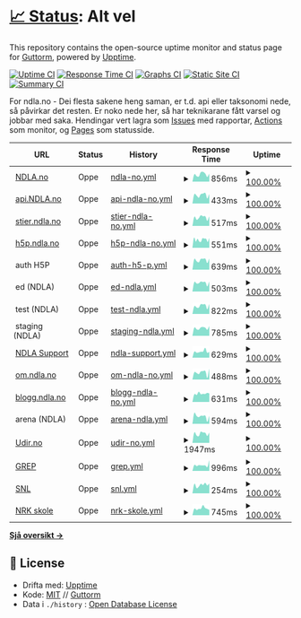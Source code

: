 # [📈 Status](https://ghveem.github.io/oppetid/): <!--live status--> **Alt vel**

This repository contains the open-source uptime monitor and status page for [Guttorm](https://ndla.no), powered by [Upptime](https://github.com/upptime/upptime).

[![Uptime CI](https://github.com/ghveem/oppetid/workflows/Uptime%20CI/badge.svg)](https://github.com/ghveem/oppetid/actions?query=workflow%3A%22Uptime+CI%22)
[![Response Time CI](https://github.com/ghveem/oppetid/workflows/Response%20Time%20CI/badge.svg)](https://github.com/ghveem/oppetid/actions?query=workflow%3A%22Response+Time+CI%22)
[![Graphs CI](https://github.com/ghveem/oppetid/workflows/Graphs%20CI/badge.svg)](https://github.com/ghveem/oppetid/actions?query=workflow%3A%22Graphs+CI%22)
[![Static Site CI](https://github.com/ghveem/oppetid/workflows/Static%20Site%20CI/badge.svg)](https://github.com/ghveem/oppetid/actions?query=workflow%3A%22Static+Site+CI%22)
[![Summary CI](https://github.com/ghveem/oppetid/workflows/Summary%20CI/badge.svg)](https://github.com/ghveem/oppetid/actions?query=workflow%3A%22Summary+CI%22)

For ndla.no - Dei flesta sakene heng saman, er t.d. api eller taksonomi nede, så påvirkar det resten. Er noko nede her, så har teknikarane fått varsel og jobbar med saka.
Hendingar vert lagra som [Issues](https://github.com/ghveem/oppetid/issues) med rapportar, [Actions](https://github.com/ghveem/oppetid/actions) som monitor, og [Pages](https://ghveem.github.io/oppetid/) som statusside.

<!--start: status pages-->
<!-- This summary is generated by Upptime (https://github.com/upptime/upptime) -->
<!-- Do not edit this manually, your changes will be overwritten -->
<!-- prettier-ignore -->
| URL | Status | History | Response Time | Uptime |
| --- | ------ | ------- | ------------- | ------ |
| <img alt="" src="https://ndla.no/static/ndla-favicon.png" height="13"> [NDLA.no](https://ndla.no) | Oppe | [ndla-no.yml](https://github.com/ghveem/oppetid/commits/HEAD/history/ndla-no.yml) | <details><summary><img alt="Response time graph" src="./graphs/ndla-no/response-time-week.png" height="20"> 856ms</summary><br><a href="https://ghveem.github.io/oppetid/history/ndla-no"><img alt="Response time 863" src="https://img.shields.io/endpoint?url=https%3A%2F%2Fraw.githubusercontent.com%2Fghveem%2Foppetid%2FHEAD%2Fapi%2Fndla-no%2Fresponse-time.json"></a><br><a href="https://ghveem.github.io/oppetid/history/ndla-no"><img alt="24-hour response time 485" src="https://img.shields.io/endpoint?url=https%3A%2F%2Fraw.githubusercontent.com%2Fghveem%2Foppetid%2FHEAD%2Fapi%2Fndla-no%2Fresponse-time-day.json"></a><br><a href="https://ghveem.github.io/oppetid/history/ndla-no"><img alt="7-day response time 856" src="https://img.shields.io/endpoint?url=https%3A%2F%2Fraw.githubusercontent.com%2Fghveem%2Foppetid%2FHEAD%2Fapi%2Fndla-no%2Fresponse-time-week.json"></a><br><a href="https://ghveem.github.io/oppetid/history/ndla-no"><img alt="30-day response time 863" src="https://img.shields.io/endpoint?url=https%3A%2F%2Fraw.githubusercontent.com%2Fghveem%2Foppetid%2FHEAD%2Fapi%2Fndla-no%2Fresponse-time-month.json"></a><br><a href="https://ghveem.github.io/oppetid/history/ndla-no"><img alt="1-year response time 863" src="https://img.shields.io/endpoint?url=https%3A%2F%2Fraw.githubusercontent.com%2Fghveem%2Foppetid%2FHEAD%2Fapi%2Fndla-no%2Fresponse-time-year.json"></a></details> | <details><summary><a href="https://ghveem.github.io/oppetid/history/ndla-no">100.00%</a></summary><a href="https://ghveem.github.io/oppetid/history/ndla-no"><img alt="All-time uptime 100.00%" src="https://img.shields.io/endpoint?url=https%3A%2F%2Fraw.githubusercontent.com%2Fghveem%2Foppetid%2FHEAD%2Fapi%2Fndla-no%2Fuptime.json"></a><br><a href="https://ghveem.github.io/oppetid/history/ndla-no"><img alt="24-hour uptime 100.00%" src="https://img.shields.io/endpoint?url=https%3A%2F%2Fraw.githubusercontent.com%2Fghveem%2Foppetid%2FHEAD%2Fapi%2Fndla-no%2Fuptime-day.json"></a><br><a href="https://ghveem.github.io/oppetid/history/ndla-no"><img alt="7-day uptime 100.00%" src="https://img.shields.io/endpoint?url=https%3A%2F%2Fraw.githubusercontent.com%2Fghveem%2Foppetid%2FHEAD%2Fapi%2Fndla-no%2Fuptime-week.json"></a><br><a href="https://ghveem.github.io/oppetid/history/ndla-no"><img alt="30-day uptime 100.00%" src="https://img.shields.io/endpoint?url=https%3A%2F%2Fraw.githubusercontent.com%2Fghveem%2Foppetid%2FHEAD%2Fapi%2Fndla-no%2Fuptime-month.json"></a><br><a href="https://ghveem.github.io/oppetid/history/ndla-no"><img alt="1-year uptime 100.00%" src="https://img.shields.io/endpoint?url=https%3A%2F%2Fraw.githubusercontent.com%2Fghveem%2Foppetid%2FHEAD%2Fapi%2Fndla-no%2Fuptime-year.json"></a></details>
| <img alt="" src="https://ndla.no/static/ndla-favicon.png" height="13"> [api.NDLA.no](https://api.ndla.no) | Oppe | [api-ndla-no.yml](https://github.com/ghveem/oppetid/commits/HEAD/history/api-ndla-no.yml) | <details><summary><img alt="Response time graph" src="./graphs/api-ndla-no/response-time-week.png" height="20"> 433ms</summary><br><a href="https://ghveem.github.io/oppetid/history/api-ndla-no"><img alt="Response time 497" src="https://img.shields.io/endpoint?url=https%3A%2F%2Fraw.githubusercontent.com%2Fghveem%2Foppetid%2FHEAD%2Fapi%2Fapi-ndla-no%2Fresponse-time.json"></a><br><a href="https://ghveem.github.io/oppetid/history/api-ndla-no"><img alt="24-hour response time 385" src="https://img.shields.io/endpoint?url=https%3A%2F%2Fraw.githubusercontent.com%2Fghveem%2Foppetid%2FHEAD%2Fapi%2Fapi-ndla-no%2Fresponse-time-day.json"></a><br><a href="https://ghveem.github.io/oppetid/history/api-ndla-no"><img alt="7-day response time 433" src="https://img.shields.io/endpoint?url=https%3A%2F%2Fraw.githubusercontent.com%2Fghveem%2Foppetid%2FHEAD%2Fapi%2Fapi-ndla-no%2Fresponse-time-week.json"></a><br><a href="https://ghveem.github.io/oppetid/history/api-ndla-no"><img alt="30-day response time 497" src="https://img.shields.io/endpoint?url=https%3A%2F%2Fraw.githubusercontent.com%2Fghveem%2Foppetid%2FHEAD%2Fapi%2Fapi-ndla-no%2Fresponse-time-month.json"></a><br><a href="https://ghveem.github.io/oppetid/history/api-ndla-no"><img alt="1-year response time 497" src="https://img.shields.io/endpoint?url=https%3A%2F%2Fraw.githubusercontent.com%2Fghveem%2Foppetid%2FHEAD%2Fapi%2Fapi-ndla-no%2Fresponse-time-year.json"></a></details> | <details><summary><a href="https://ghveem.github.io/oppetid/history/api-ndla-no">100.00%</a></summary><a href="https://ghveem.github.io/oppetid/history/api-ndla-no"><img alt="All-time uptime 100.00%" src="https://img.shields.io/endpoint?url=https%3A%2F%2Fraw.githubusercontent.com%2Fghveem%2Foppetid%2FHEAD%2Fapi%2Fapi-ndla-no%2Fuptime.json"></a><br><a href="https://ghveem.github.io/oppetid/history/api-ndla-no"><img alt="24-hour uptime 100.00%" src="https://img.shields.io/endpoint?url=https%3A%2F%2Fraw.githubusercontent.com%2Fghveem%2Foppetid%2FHEAD%2Fapi%2Fapi-ndla-no%2Fuptime-day.json"></a><br><a href="https://ghveem.github.io/oppetid/history/api-ndla-no"><img alt="7-day uptime 100.00%" src="https://img.shields.io/endpoint?url=https%3A%2F%2Fraw.githubusercontent.com%2Fghveem%2Foppetid%2FHEAD%2Fapi%2Fapi-ndla-no%2Fuptime-week.json"></a><br><a href="https://ghveem.github.io/oppetid/history/api-ndla-no"><img alt="30-day uptime 100.00%" src="https://img.shields.io/endpoint?url=https%3A%2F%2Fraw.githubusercontent.com%2Fghveem%2Foppetid%2FHEAD%2Fapi%2Fapi-ndla-no%2Fuptime-month.json"></a><br><a href="https://ghveem.github.io/oppetid/history/api-ndla-no"><img alt="1-year uptime 100.00%" src="https://img.shields.io/endpoint?url=https%3A%2F%2Fraw.githubusercontent.com%2Fghveem%2Foppetid%2FHEAD%2Fapi%2Fapi-ndla-no%2Fuptime-year.json"></a></details>
| <img alt="" src="https://ndla.no/static/ndla-favicon.png" height="13"> [stier.ndla.no](https://stier.ndla.no) | Oppe | [stier-ndla-no.yml](https://github.com/ghveem/oppetid/commits/HEAD/history/stier-ndla-no.yml) | <details><summary><img alt="Response time graph" src="./graphs/stier-ndla-no/response-time-week.png" height="20"> 517ms</summary><br><a href="https://ghveem.github.io/oppetid/history/stier-ndla-no"><img alt="Response time 545" src="https://img.shields.io/endpoint?url=https%3A%2F%2Fraw.githubusercontent.com%2Fghveem%2Foppetid%2FHEAD%2Fapi%2Fstier-ndla-no%2Fresponse-time.json"></a><br><a href="https://ghveem.github.io/oppetid/history/stier-ndla-no"><img alt="24-hour response time 411" src="https://img.shields.io/endpoint?url=https%3A%2F%2Fraw.githubusercontent.com%2Fghveem%2Foppetid%2FHEAD%2Fapi%2Fstier-ndla-no%2Fresponse-time-day.json"></a><br><a href="https://ghveem.github.io/oppetid/history/stier-ndla-no"><img alt="7-day response time 517" src="https://img.shields.io/endpoint?url=https%3A%2F%2Fraw.githubusercontent.com%2Fghveem%2Foppetid%2FHEAD%2Fapi%2Fstier-ndla-no%2Fresponse-time-week.json"></a><br><a href="https://ghveem.github.io/oppetid/history/stier-ndla-no"><img alt="30-day response time 545" src="https://img.shields.io/endpoint?url=https%3A%2F%2Fraw.githubusercontent.com%2Fghveem%2Foppetid%2FHEAD%2Fapi%2Fstier-ndla-no%2Fresponse-time-month.json"></a><br><a href="https://ghveem.github.io/oppetid/history/stier-ndla-no"><img alt="1-year response time 545" src="https://img.shields.io/endpoint?url=https%3A%2F%2Fraw.githubusercontent.com%2Fghveem%2Foppetid%2FHEAD%2Fapi%2Fstier-ndla-no%2Fresponse-time-year.json"></a></details> | <details><summary><a href="https://ghveem.github.io/oppetid/history/stier-ndla-no">100.00%</a></summary><a href="https://ghveem.github.io/oppetid/history/stier-ndla-no"><img alt="All-time uptime 100.00%" src="https://img.shields.io/endpoint?url=https%3A%2F%2Fraw.githubusercontent.com%2Fghveem%2Foppetid%2FHEAD%2Fapi%2Fstier-ndla-no%2Fuptime.json"></a><br><a href="https://ghveem.github.io/oppetid/history/stier-ndla-no"><img alt="24-hour uptime 100.00%" src="https://img.shields.io/endpoint?url=https%3A%2F%2Fraw.githubusercontent.com%2Fghveem%2Foppetid%2FHEAD%2Fapi%2Fstier-ndla-no%2Fuptime-day.json"></a><br><a href="https://ghveem.github.io/oppetid/history/stier-ndla-no"><img alt="7-day uptime 100.00%" src="https://img.shields.io/endpoint?url=https%3A%2F%2Fraw.githubusercontent.com%2Fghveem%2Foppetid%2FHEAD%2Fapi%2Fstier-ndla-no%2Fuptime-week.json"></a><br><a href="https://ghveem.github.io/oppetid/history/stier-ndla-no"><img alt="30-day uptime 100.00%" src="https://img.shields.io/endpoint?url=https%3A%2F%2Fraw.githubusercontent.com%2Fghveem%2Foppetid%2FHEAD%2Fapi%2Fstier-ndla-no%2Fuptime-month.json"></a><br><a href="https://ghveem.github.io/oppetid/history/stier-ndla-no"><img alt="1-year uptime 100.00%" src="https://img.shields.io/endpoint?url=https%3A%2F%2Fraw.githubusercontent.com%2Fghveem%2Foppetid%2FHEAD%2Fapi%2Fstier-ndla-no%2Fuptime-year.json"></a></details>
| <img alt="" src="https://h5p.org/sites/all/themes/professional_themec/favicon.ico" height="13"> [h5p.ndla.no](https://ca.h5p.ndla.no/h5p) | Oppe | [h5p-ndla-no.yml](https://github.com/ghveem/oppetid/commits/HEAD/history/h5p-ndla-no.yml) | <details><summary><img alt="Response time graph" src="./graphs/h5p-ndla-no/response-time-week.png" height="20"> 551ms</summary><br><a href="https://ghveem.github.io/oppetid/history/h5p-ndla-no"><img alt="Response time 600" src="https://img.shields.io/endpoint?url=https%3A%2F%2Fraw.githubusercontent.com%2Fghveem%2Foppetid%2FHEAD%2Fapi%2Fh5p-ndla-no%2Fresponse-time.json"></a><br><a href="https://ghveem.github.io/oppetid/history/h5p-ndla-no"><img alt="24-hour response time 399" src="https://img.shields.io/endpoint?url=https%3A%2F%2Fraw.githubusercontent.com%2Fghveem%2Foppetid%2FHEAD%2Fapi%2Fh5p-ndla-no%2Fresponse-time-day.json"></a><br><a href="https://ghveem.github.io/oppetid/history/h5p-ndla-no"><img alt="7-day response time 551" src="https://img.shields.io/endpoint?url=https%3A%2F%2Fraw.githubusercontent.com%2Fghveem%2Foppetid%2FHEAD%2Fapi%2Fh5p-ndla-no%2Fresponse-time-week.json"></a><br><a href="https://ghveem.github.io/oppetid/history/h5p-ndla-no"><img alt="30-day response time 600" src="https://img.shields.io/endpoint?url=https%3A%2F%2Fraw.githubusercontent.com%2Fghveem%2Foppetid%2FHEAD%2Fapi%2Fh5p-ndla-no%2Fresponse-time-month.json"></a><br><a href="https://ghveem.github.io/oppetid/history/h5p-ndla-no"><img alt="1-year response time 600" src="https://img.shields.io/endpoint?url=https%3A%2F%2Fraw.githubusercontent.com%2Fghveem%2Foppetid%2FHEAD%2Fapi%2Fh5p-ndla-no%2Fresponse-time-year.json"></a></details> | <details><summary><a href="https://ghveem.github.io/oppetid/history/h5p-ndla-no">100.00%</a></summary><a href="https://ghveem.github.io/oppetid/history/h5p-ndla-no"><img alt="All-time uptime 99.93%" src="https://img.shields.io/endpoint?url=https%3A%2F%2Fraw.githubusercontent.com%2Fghveem%2Foppetid%2FHEAD%2Fapi%2Fh5p-ndla-no%2Fuptime.json"></a><br><a href="https://ghveem.github.io/oppetid/history/h5p-ndla-no"><img alt="24-hour uptime 100.00%" src="https://img.shields.io/endpoint?url=https%3A%2F%2Fraw.githubusercontent.com%2Fghveem%2Foppetid%2FHEAD%2Fapi%2Fh5p-ndla-no%2Fuptime-day.json"></a><br><a href="https://ghveem.github.io/oppetid/history/h5p-ndla-no"><img alt="7-day uptime 100.00%" src="https://img.shields.io/endpoint?url=https%3A%2F%2Fraw.githubusercontent.com%2Fghveem%2Foppetid%2FHEAD%2Fapi%2Fh5p-ndla-no%2Fuptime-week.json"></a><br><a href="https://ghveem.github.io/oppetid/history/h5p-ndla-no"><img alt="30-day uptime 99.93%" src="https://img.shields.io/endpoint?url=https%3A%2F%2Fraw.githubusercontent.com%2Fghveem%2Foppetid%2FHEAD%2Fapi%2Fh5p-ndla-no%2Fuptime-month.json"></a><br><a href="https://ghveem.github.io/oppetid/history/h5p-ndla-no"><img alt="1-year uptime 99.93%" src="https://img.shields.io/endpoint?url=https%3A%2F%2Fraw.githubusercontent.com%2Fghveem%2Foppetid%2FHEAD%2Fapi%2Fh5p-ndla-no%2Fuptime-year.json"></a></details>
| <img alt="" src="https://h5p.org/sites/all/themes/professional_themec/favicon.ico" height="13"> auth H5P | Oppe | [auth-h5-p.yml](https://github.com/ghveem/oppetid/commits/HEAD/history/auth-h5-p.yml) | <details><summary><img alt="Response time graph" src="./graphs/auth-h5-p/response-time-week.png" height="20"> 639ms</summary><br><a href="https://ghveem.github.io/oppetid/history/auth-h5-p"><img alt="Response time 648" src="https://img.shields.io/endpoint?url=https%3A%2F%2Fraw.githubusercontent.com%2Fghveem%2Foppetid%2FHEAD%2Fapi%2Fauth-h5-p%2Fresponse-time.json"></a><br><a href="https://ghveem.github.io/oppetid/history/auth-h5-p"><img alt="24-hour response time 409" src="https://img.shields.io/endpoint?url=https%3A%2F%2Fraw.githubusercontent.com%2Fghveem%2Foppetid%2FHEAD%2Fapi%2Fauth-h5-p%2Fresponse-time-day.json"></a><br><a href="https://ghveem.github.io/oppetid/history/auth-h5-p"><img alt="7-day response time 639" src="https://img.shields.io/endpoint?url=https%3A%2F%2Fraw.githubusercontent.com%2Fghveem%2Foppetid%2FHEAD%2Fapi%2Fauth-h5-p%2Fresponse-time-week.json"></a><br><a href="https://ghveem.github.io/oppetid/history/auth-h5-p"><img alt="30-day response time 648" src="https://img.shields.io/endpoint?url=https%3A%2F%2Fraw.githubusercontent.com%2Fghveem%2Foppetid%2FHEAD%2Fapi%2Fauth-h5-p%2Fresponse-time-month.json"></a><br><a href="https://ghveem.github.io/oppetid/history/auth-h5-p"><img alt="1-year response time 648" src="https://img.shields.io/endpoint?url=https%3A%2F%2Fraw.githubusercontent.com%2Fghveem%2Foppetid%2FHEAD%2Fapi%2Fauth-h5-p%2Fresponse-time-year.json"></a></details> | <details><summary><a href="https://ghveem.github.io/oppetid/history/auth-h5-p">100.00%</a></summary><a href="https://ghveem.github.io/oppetid/history/auth-h5-p"><img alt="All-time uptime 100.00%" src="https://img.shields.io/endpoint?url=https%3A%2F%2Fraw.githubusercontent.com%2Fghveem%2Foppetid%2FHEAD%2Fapi%2Fauth-h5-p%2Fuptime.json"></a><br><a href="https://ghveem.github.io/oppetid/history/auth-h5-p"><img alt="24-hour uptime 100.00%" src="https://img.shields.io/endpoint?url=https%3A%2F%2Fraw.githubusercontent.com%2Fghveem%2Foppetid%2FHEAD%2Fapi%2Fauth-h5-p%2Fuptime-day.json"></a><br><a href="https://ghveem.github.io/oppetid/history/auth-h5-p"><img alt="7-day uptime 100.00%" src="https://img.shields.io/endpoint?url=https%3A%2F%2Fraw.githubusercontent.com%2Fghveem%2Foppetid%2FHEAD%2Fapi%2Fauth-h5-p%2Fuptime-week.json"></a><br><a href="https://ghveem.github.io/oppetid/history/auth-h5-p"><img alt="30-day uptime 100.00%" src="https://img.shields.io/endpoint?url=https%3A%2F%2Fraw.githubusercontent.com%2Fghveem%2Foppetid%2FHEAD%2Fapi%2Fauth-h5-p%2Fuptime-month.json"></a><br><a href="https://ghveem.github.io/oppetid/history/auth-h5-p"><img alt="1-year uptime 100.00%" src="https://img.shields.io/endpoint?url=https%3A%2F%2Fraw.githubusercontent.com%2Fghveem%2Foppetid%2FHEAD%2Fapi%2Fauth-h5-p%2Fuptime-year.json"></a></details>
| <img alt="" src="https://ndla.no/static/ndla-favicon.png" height="13"> ed (NDLA) | Oppe | [ed-ndla.yml](https://github.com/ghveem/oppetid/commits/HEAD/history/ed-ndla.yml) | <details><summary><img alt="Response time graph" src="./graphs/ed-ndla/response-time-week.png" height="20"> 503ms</summary><br><a href="https://ghveem.github.io/oppetid/history/ed-ndla"><img alt="Response time 528" src="https://img.shields.io/endpoint?url=https%3A%2F%2Fraw.githubusercontent.com%2Fghveem%2Foppetid%2FHEAD%2Fapi%2Fed-ndla%2Fresponse-time.json"></a><br><a href="https://ghveem.github.io/oppetid/history/ed-ndla"><img alt="24-hour response time 310" src="https://img.shields.io/endpoint?url=https%3A%2F%2Fraw.githubusercontent.com%2Fghveem%2Foppetid%2FHEAD%2Fapi%2Fed-ndla%2Fresponse-time-day.json"></a><br><a href="https://ghveem.github.io/oppetid/history/ed-ndla"><img alt="7-day response time 503" src="https://img.shields.io/endpoint?url=https%3A%2F%2Fraw.githubusercontent.com%2Fghveem%2Foppetid%2FHEAD%2Fapi%2Fed-ndla%2Fresponse-time-week.json"></a><br><a href="https://ghveem.github.io/oppetid/history/ed-ndla"><img alt="30-day response time 528" src="https://img.shields.io/endpoint?url=https%3A%2F%2Fraw.githubusercontent.com%2Fghveem%2Foppetid%2FHEAD%2Fapi%2Fed-ndla%2Fresponse-time-month.json"></a><br><a href="https://ghveem.github.io/oppetid/history/ed-ndla"><img alt="1-year response time 528" src="https://img.shields.io/endpoint?url=https%3A%2F%2Fraw.githubusercontent.com%2Fghveem%2Foppetid%2FHEAD%2Fapi%2Fed-ndla%2Fresponse-time-year.json"></a></details> | <details><summary><a href="https://ghveem.github.io/oppetid/history/ed-ndla">100.00%</a></summary><a href="https://ghveem.github.io/oppetid/history/ed-ndla"><img alt="All-time uptime 100.00%" src="https://img.shields.io/endpoint?url=https%3A%2F%2Fraw.githubusercontent.com%2Fghveem%2Foppetid%2FHEAD%2Fapi%2Fed-ndla%2Fuptime.json"></a><br><a href="https://ghveem.github.io/oppetid/history/ed-ndla"><img alt="24-hour uptime 100.00%" src="https://img.shields.io/endpoint?url=https%3A%2F%2Fraw.githubusercontent.com%2Fghveem%2Foppetid%2FHEAD%2Fapi%2Fed-ndla%2Fuptime-day.json"></a><br><a href="https://ghveem.github.io/oppetid/history/ed-ndla"><img alt="7-day uptime 100.00%" src="https://img.shields.io/endpoint?url=https%3A%2F%2Fraw.githubusercontent.com%2Fghveem%2Foppetid%2FHEAD%2Fapi%2Fed-ndla%2Fuptime-week.json"></a><br><a href="https://ghveem.github.io/oppetid/history/ed-ndla"><img alt="30-day uptime 100.00%" src="https://img.shields.io/endpoint?url=https%3A%2F%2Fraw.githubusercontent.com%2Fghveem%2Foppetid%2FHEAD%2Fapi%2Fed-ndla%2Fuptime-month.json"></a><br><a href="https://ghveem.github.io/oppetid/history/ed-ndla"><img alt="1-year uptime 100.00%" src="https://img.shields.io/endpoint?url=https%3A%2F%2Fraw.githubusercontent.com%2Fghveem%2Foppetid%2FHEAD%2Fapi%2Fed-ndla%2Fuptime-year.json"></a></details>
| <img alt="" src="https://ndla.no/static/ndla-favicon.png" height="13"> test (NDLA) | Oppe | [test-ndla.yml](https://github.com/ghveem/oppetid/commits/HEAD/history/test-ndla.yml) | <details><summary><img alt="Response time graph" src="./graphs/test-ndla/response-time-week.png" height="20"> 822ms</summary><br><a href="https://ghveem.github.io/oppetid/history/test-ndla"><img alt="Response time 827" src="https://img.shields.io/endpoint?url=https%3A%2F%2Fraw.githubusercontent.com%2Fghveem%2Foppetid%2FHEAD%2Fapi%2Ftest-ndla%2Fresponse-time.json"></a><br><a href="https://ghveem.github.io/oppetid/history/test-ndla"><img alt="24-hour response time 524" src="https://img.shields.io/endpoint?url=https%3A%2F%2Fraw.githubusercontent.com%2Fghveem%2Foppetid%2FHEAD%2Fapi%2Ftest-ndla%2Fresponse-time-day.json"></a><br><a href="https://ghveem.github.io/oppetid/history/test-ndla"><img alt="7-day response time 822" src="https://img.shields.io/endpoint?url=https%3A%2F%2Fraw.githubusercontent.com%2Fghveem%2Foppetid%2FHEAD%2Fapi%2Ftest-ndla%2Fresponse-time-week.json"></a><br><a href="https://ghveem.github.io/oppetid/history/test-ndla"><img alt="30-day response time 827" src="https://img.shields.io/endpoint?url=https%3A%2F%2Fraw.githubusercontent.com%2Fghveem%2Foppetid%2FHEAD%2Fapi%2Ftest-ndla%2Fresponse-time-month.json"></a><br><a href="https://ghveem.github.io/oppetid/history/test-ndla"><img alt="1-year response time 827" src="https://img.shields.io/endpoint?url=https%3A%2F%2Fraw.githubusercontent.com%2Fghveem%2Foppetid%2FHEAD%2Fapi%2Ftest-ndla%2Fresponse-time-year.json"></a></details> | <details><summary><a href="https://ghveem.github.io/oppetid/history/test-ndla">100.00%</a></summary><a href="https://ghveem.github.io/oppetid/history/test-ndla"><img alt="All-time uptime 100.00%" src="https://img.shields.io/endpoint?url=https%3A%2F%2Fraw.githubusercontent.com%2Fghveem%2Foppetid%2FHEAD%2Fapi%2Ftest-ndla%2Fuptime.json"></a><br><a href="https://ghveem.github.io/oppetid/history/test-ndla"><img alt="24-hour uptime 100.00%" src="https://img.shields.io/endpoint?url=https%3A%2F%2Fraw.githubusercontent.com%2Fghveem%2Foppetid%2FHEAD%2Fapi%2Ftest-ndla%2Fuptime-day.json"></a><br><a href="https://ghveem.github.io/oppetid/history/test-ndla"><img alt="7-day uptime 100.00%" src="https://img.shields.io/endpoint?url=https%3A%2F%2Fraw.githubusercontent.com%2Fghveem%2Foppetid%2FHEAD%2Fapi%2Ftest-ndla%2Fuptime-week.json"></a><br><a href="https://ghveem.github.io/oppetid/history/test-ndla"><img alt="30-day uptime 100.00%" src="https://img.shields.io/endpoint?url=https%3A%2F%2Fraw.githubusercontent.com%2Fghveem%2Foppetid%2FHEAD%2Fapi%2Ftest-ndla%2Fuptime-month.json"></a><br><a href="https://ghveem.github.io/oppetid/history/test-ndla"><img alt="1-year uptime 100.00%" src="https://img.shields.io/endpoint?url=https%3A%2F%2Fraw.githubusercontent.com%2Fghveem%2Foppetid%2FHEAD%2Fapi%2Ftest-ndla%2Fuptime-year.json"></a></details>
| <img alt="" src="https://ndla.no/static/ndla-favicon.png" height="13"> staging (NDLA) | Oppe | [staging-ndla.yml](https://github.com/ghveem/oppetid/commits/HEAD/history/staging-ndla.yml) | <details><summary><img alt="Response time graph" src="./graphs/staging-ndla/response-time-week.png" height="20"> 785ms</summary><br><a href="https://ghveem.github.io/oppetid/history/staging-ndla"><img alt="Response time 802" src="https://img.shields.io/endpoint?url=https%3A%2F%2Fraw.githubusercontent.com%2Fghveem%2Foppetid%2FHEAD%2Fapi%2Fstaging-ndla%2Fresponse-time.json"></a><br><a href="https://ghveem.github.io/oppetid/history/staging-ndla"><img alt="24-hour response time 516" src="https://img.shields.io/endpoint?url=https%3A%2F%2Fraw.githubusercontent.com%2Fghveem%2Foppetid%2FHEAD%2Fapi%2Fstaging-ndla%2Fresponse-time-day.json"></a><br><a href="https://ghveem.github.io/oppetid/history/staging-ndla"><img alt="7-day response time 785" src="https://img.shields.io/endpoint?url=https%3A%2F%2Fraw.githubusercontent.com%2Fghveem%2Foppetid%2FHEAD%2Fapi%2Fstaging-ndla%2Fresponse-time-week.json"></a><br><a href="https://ghveem.github.io/oppetid/history/staging-ndla"><img alt="30-day response time 802" src="https://img.shields.io/endpoint?url=https%3A%2F%2Fraw.githubusercontent.com%2Fghveem%2Foppetid%2FHEAD%2Fapi%2Fstaging-ndla%2Fresponse-time-month.json"></a><br><a href="https://ghveem.github.io/oppetid/history/staging-ndla"><img alt="1-year response time 802" src="https://img.shields.io/endpoint?url=https%3A%2F%2Fraw.githubusercontent.com%2Fghveem%2Foppetid%2FHEAD%2Fapi%2Fstaging-ndla%2Fresponse-time-year.json"></a></details> | <details><summary><a href="https://ghveem.github.io/oppetid/history/staging-ndla">100.00%</a></summary><a href="https://ghveem.github.io/oppetid/history/staging-ndla"><img alt="All-time uptime 100.00%" src="https://img.shields.io/endpoint?url=https%3A%2F%2Fraw.githubusercontent.com%2Fghveem%2Foppetid%2FHEAD%2Fapi%2Fstaging-ndla%2Fuptime.json"></a><br><a href="https://ghveem.github.io/oppetid/history/staging-ndla"><img alt="24-hour uptime 100.00%" src="https://img.shields.io/endpoint?url=https%3A%2F%2Fraw.githubusercontent.com%2Fghveem%2Foppetid%2FHEAD%2Fapi%2Fstaging-ndla%2Fuptime-day.json"></a><br><a href="https://ghveem.github.io/oppetid/history/staging-ndla"><img alt="7-day uptime 100.00%" src="https://img.shields.io/endpoint?url=https%3A%2F%2Fraw.githubusercontent.com%2Fghveem%2Foppetid%2FHEAD%2Fapi%2Fstaging-ndla%2Fuptime-week.json"></a><br><a href="https://ghveem.github.io/oppetid/history/staging-ndla"><img alt="30-day uptime 100.00%" src="https://img.shields.io/endpoint?url=https%3A%2F%2Fraw.githubusercontent.com%2Fghveem%2Foppetid%2FHEAD%2Fapi%2Fstaging-ndla%2Fuptime-month.json"></a><br><a href="https://ghveem.github.io/oppetid/history/staging-ndla"><img alt="1-year uptime 100.00%" src="https://img.shields.io/endpoint?url=https%3A%2F%2Fraw.githubusercontent.com%2Fghveem%2Foppetid%2FHEAD%2Fapi%2Fstaging-ndla%2Fuptime-year.json"></a></details>
| <img alt="" src="https://ndla.no/static/ndla-favicon.png" height="13"> [NDLA Support](https://ndla.zendesk.com/) | Oppe | [ndla-support.yml](https://github.com/ghveem/oppetid/commits/HEAD/history/ndla-support.yml) | <details><summary><img alt="Response time graph" src="./graphs/ndla-support/response-time-week.png" height="20"> 629ms</summary><br><a href="https://ghveem.github.io/oppetid/history/ndla-support"><img alt="Response time 744" src="https://img.shields.io/endpoint?url=https%3A%2F%2Fraw.githubusercontent.com%2Fghveem%2Foppetid%2FHEAD%2Fapi%2Fndla-support%2Fresponse-time.json"></a><br><a href="https://ghveem.github.io/oppetid/history/ndla-support"><img alt="24-hour response time 466" src="https://img.shields.io/endpoint?url=https%3A%2F%2Fraw.githubusercontent.com%2Fghveem%2Foppetid%2FHEAD%2Fapi%2Fndla-support%2Fresponse-time-day.json"></a><br><a href="https://ghveem.github.io/oppetid/history/ndla-support"><img alt="7-day response time 629" src="https://img.shields.io/endpoint?url=https%3A%2F%2Fraw.githubusercontent.com%2Fghveem%2Foppetid%2FHEAD%2Fapi%2Fndla-support%2Fresponse-time-week.json"></a><br><a href="https://ghveem.github.io/oppetid/history/ndla-support"><img alt="30-day response time 744" src="https://img.shields.io/endpoint?url=https%3A%2F%2Fraw.githubusercontent.com%2Fghveem%2Foppetid%2FHEAD%2Fapi%2Fndla-support%2Fresponse-time-month.json"></a><br><a href="https://ghveem.github.io/oppetid/history/ndla-support"><img alt="1-year response time 744" src="https://img.shields.io/endpoint?url=https%3A%2F%2Fraw.githubusercontent.com%2Fghveem%2Foppetid%2FHEAD%2Fapi%2Fndla-support%2Fresponse-time-year.json"></a></details> | <details><summary><a href="https://ghveem.github.io/oppetid/history/ndla-support">100.00%</a></summary><a href="https://ghveem.github.io/oppetid/history/ndla-support"><img alt="All-time uptime 99.25%" src="https://img.shields.io/endpoint?url=https%3A%2F%2Fraw.githubusercontent.com%2Fghveem%2Foppetid%2FHEAD%2Fapi%2Fndla-support%2Fuptime.json"></a><br><a href="https://ghveem.github.io/oppetid/history/ndla-support"><img alt="24-hour uptime 100.00%" src="https://img.shields.io/endpoint?url=https%3A%2F%2Fraw.githubusercontent.com%2Fghveem%2Foppetid%2FHEAD%2Fapi%2Fndla-support%2Fuptime-day.json"></a><br><a href="https://ghveem.github.io/oppetid/history/ndla-support"><img alt="7-day uptime 100.00%" src="https://img.shields.io/endpoint?url=https%3A%2F%2Fraw.githubusercontent.com%2Fghveem%2Foppetid%2FHEAD%2Fapi%2Fndla-support%2Fuptime-week.json"></a><br><a href="https://ghveem.github.io/oppetid/history/ndla-support"><img alt="30-day uptime 99.25%" src="https://img.shields.io/endpoint?url=https%3A%2F%2Fraw.githubusercontent.com%2Fghveem%2Foppetid%2FHEAD%2Fapi%2Fndla-support%2Fuptime-month.json"></a><br><a href="https://ghveem.github.io/oppetid/history/ndla-support"><img alt="1-year uptime 99.25%" src="https://img.shields.io/endpoint?url=https%3A%2F%2Fraw.githubusercontent.com%2Fghveem%2Foppetid%2FHEAD%2Fapi%2Fndla-support%2Fuptime-year.json"></a></details>
| <img alt="" src="https://ndla.no/static/ndla-favicon.png" height="13"> [om.ndla.no](https://om.ndla.no) | Oppe | [om-ndla-no.yml](https://github.com/ghveem/oppetid/commits/HEAD/history/om-ndla-no.yml) | <details><summary><img alt="Response time graph" src="./graphs/om-ndla-no/response-time-week.png" height="20"> 488ms</summary><br><a href="https://ghveem.github.io/oppetid/history/om-ndla-no"><img alt="Response time 488" src="https://img.shields.io/endpoint?url=https%3A%2F%2Fraw.githubusercontent.com%2Fghveem%2Foppetid%2FHEAD%2Fapi%2Fom-ndla-no%2Fresponse-time.json"></a><br><a href="https://ghveem.github.io/oppetid/history/om-ndla-no"><img alt="24-hour response time 407" src="https://img.shields.io/endpoint?url=https%3A%2F%2Fraw.githubusercontent.com%2Fghveem%2Foppetid%2FHEAD%2Fapi%2Fom-ndla-no%2Fresponse-time-day.json"></a><br><a href="https://ghveem.github.io/oppetid/history/om-ndla-no"><img alt="7-day response time 488" src="https://img.shields.io/endpoint?url=https%3A%2F%2Fraw.githubusercontent.com%2Fghveem%2Foppetid%2FHEAD%2Fapi%2Fom-ndla-no%2Fresponse-time-week.json"></a><br><a href="https://ghveem.github.io/oppetid/history/om-ndla-no"><img alt="30-day response time 488" src="https://img.shields.io/endpoint?url=https%3A%2F%2Fraw.githubusercontent.com%2Fghveem%2Foppetid%2FHEAD%2Fapi%2Fom-ndla-no%2Fresponse-time-month.json"></a><br><a href="https://ghveem.github.io/oppetid/history/om-ndla-no"><img alt="1-year response time 488" src="https://img.shields.io/endpoint?url=https%3A%2F%2Fraw.githubusercontent.com%2Fghveem%2Foppetid%2FHEAD%2Fapi%2Fom-ndla-no%2Fresponse-time-year.json"></a></details> | <details><summary><a href="https://ghveem.github.io/oppetid/history/om-ndla-no">100.00%</a></summary><a href="https://ghveem.github.io/oppetid/history/om-ndla-no"><img alt="All-time uptime 100.00%" src="https://img.shields.io/endpoint?url=https%3A%2F%2Fraw.githubusercontent.com%2Fghveem%2Foppetid%2FHEAD%2Fapi%2Fom-ndla-no%2Fuptime.json"></a><br><a href="https://ghveem.github.io/oppetid/history/om-ndla-no"><img alt="24-hour uptime 100.00%" src="https://img.shields.io/endpoint?url=https%3A%2F%2Fraw.githubusercontent.com%2Fghveem%2Foppetid%2FHEAD%2Fapi%2Fom-ndla-no%2Fuptime-day.json"></a><br><a href="https://ghveem.github.io/oppetid/history/om-ndla-no"><img alt="7-day uptime 100.00%" src="https://img.shields.io/endpoint?url=https%3A%2F%2Fraw.githubusercontent.com%2Fghveem%2Foppetid%2FHEAD%2Fapi%2Fom-ndla-no%2Fuptime-week.json"></a><br><a href="https://ghveem.github.io/oppetid/history/om-ndla-no"><img alt="30-day uptime 100.00%" src="https://img.shields.io/endpoint?url=https%3A%2F%2Fraw.githubusercontent.com%2Fghveem%2Foppetid%2FHEAD%2Fapi%2Fom-ndla-no%2Fuptime-month.json"></a><br><a href="https://ghveem.github.io/oppetid/history/om-ndla-no"><img alt="1-year uptime 100.00%" src="https://img.shields.io/endpoint?url=https%3A%2F%2Fraw.githubusercontent.com%2Fghveem%2Foppetid%2FHEAD%2Fapi%2Fom-ndla-no%2Fuptime-year.json"></a></details>
| <img alt="" src="https://ndla.no/static/ndla-favicon.png" height="13"> [blogg.ndla.no](https://blogg.ndla.no) | Oppe | [blogg-ndla-no.yml](https://github.com/ghveem/oppetid/commits/HEAD/history/blogg-ndla-no.yml) | <details><summary><img alt="Response time graph" src="./graphs/blogg-ndla-no/response-time-week.png" height="20"> 631ms</summary><br><a href="https://ghveem.github.io/oppetid/history/blogg-ndla-no"><img alt="Response time 607" src="https://img.shields.io/endpoint?url=https%3A%2F%2Fraw.githubusercontent.com%2Fghveem%2Foppetid%2FHEAD%2Fapi%2Fblogg-ndla-no%2Fresponse-time.json"></a><br><a href="https://ghveem.github.io/oppetid/history/blogg-ndla-no"><img alt="24-hour response time 798" src="https://img.shields.io/endpoint?url=https%3A%2F%2Fraw.githubusercontent.com%2Fghveem%2Foppetid%2FHEAD%2Fapi%2Fblogg-ndla-no%2Fresponse-time-day.json"></a><br><a href="https://ghveem.github.io/oppetid/history/blogg-ndla-no"><img alt="7-day response time 631" src="https://img.shields.io/endpoint?url=https%3A%2F%2Fraw.githubusercontent.com%2Fghveem%2Foppetid%2FHEAD%2Fapi%2Fblogg-ndla-no%2Fresponse-time-week.json"></a><br><a href="https://ghveem.github.io/oppetid/history/blogg-ndla-no"><img alt="30-day response time 607" src="https://img.shields.io/endpoint?url=https%3A%2F%2Fraw.githubusercontent.com%2Fghveem%2Foppetid%2FHEAD%2Fapi%2Fblogg-ndla-no%2Fresponse-time-month.json"></a><br><a href="https://ghveem.github.io/oppetid/history/blogg-ndla-no"><img alt="1-year response time 607" src="https://img.shields.io/endpoint?url=https%3A%2F%2Fraw.githubusercontent.com%2Fghveem%2Foppetid%2FHEAD%2Fapi%2Fblogg-ndla-no%2Fresponse-time-year.json"></a></details> | <details><summary><a href="https://ghveem.github.io/oppetid/history/blogg-ndla-no">100.00%</a></summary><a href="https://ghveem.github.io/oppetid/history/blogg-ndla-no"><img alt="All-time uptime 100.00%" src="https://img.shields.io/endpoint?url=https%3A%2F%2Fraw.githubusercontent.com%2Fghveem%2Foppetid%2FHEAD%2Fapi%2Fblogg-ndla-no%2Fuptime.json"></a><br><a href="https://ghveem.github.io/oppetid/history/blogg-ndla-no"><img alt="24-hour uptime 100.00%" src="https://img.shields.io/endpoint?url=https%3A%2F%2Fraw.githubusercontent.com%2Fghveem%2Foppetid%2FHEAD%2Fapi%2Fblogg-ndla-no%2Fuptime-day.json"></a><br><a href="https://ghveem.github.io/oppetid/history/blogg-ndla-no"><img alt="7-day uptime 100.00%" src="https://img.shields.io/endpoint?url=https%3A%2F%2Fraw.githubusercontent.com%2Fghveem%2Foppetid%2FHEAD%2Fapi%2Fblogg-ndla-no%2Fuptime-week.json"></a><br><a href="https://ghveem.github.io/oppetid/history/blogg-ndla-no"><img alt="30-day uptime 100.00%" src="https://img.shields.io/endpoint?url=https%3A%2F%2Fraw.githubusercontent.com%2Fghveem%2Foppetid%2FHEAD%2Fapi%2Fblogg-ndla-no%2Fuptime-month.json"></a><br><a href="https://ghveem.github.io/oppetid/history/blogg-ndla-no"><img alt="1-year uptime 100.00%" src="https://img.shields.io/endpoint?url=https%3A%2F%2Fraw.githubusercontent.com%2Fghveem%2Foppetid%2FHEAD%2Fapi%2Fblogg-ndla-no%2Fuptime-year.json"></a></details>
| <img alt="" src="https://ndla.no/static/ndla-favicon.png" height="13"> arena (NDLA) | Oppe | [arena-ndla.yml](https://github.com/ghveem/oppetid/commits/HEAD/history/arena-ndla.yml) | <details><summary><img alt="Response time graph" src="./graphs/arena-ndla/response-time-week.png" height="20"> 594ms</summary><br><a href="https://ghveem.github.io/oppetid/history/arena-ndla"><img alt="Response time 647" src="https://img.shields.io/endpoint?url=https%3A%2F%2Fraw.githubusercontent.com%2Fghveem%2Foppetid%2FHEAD%2Fapi%2Farena-ndla%2Fresponse-time.json"></a><br><a href="https://ghveem.github.io/oppetid/history/arena-ndla"><img alt="24-hour response time 587" src="https://img.shields.io/endpoint?url=https%3A%2F%2Fraw.githubusercontent.com%2Fghveem%2Foppetid%2FHEAD%2Fapi%2Farena-ndla%2Fresponse-time-day.json"></a><br><a href="https://ghveem.github.io/oppetid/history/arena-ndla"><img alt="7-day response time 594" src="https://img.shields.io/endpoint?url=https%3A%2F%2Fraw.githubusercontent.com%2Fghveem%2Foppetid%2FHEAD%2Fapi%2Farena-ndla%2Fresponse-time-week.json"></a><br><a href="https://ghveem.github.io/oppetid/history/arena-ndla"><img alt="30-day response time 647" src="https://img.shields.io/endpoint?url=https%3A%2F%2Fraw.githubusercontent.com%2Fghveem%2Foppetid%2FHEAD%2Fapi%2Farena-ndla%2Fresponse-time-month.json"></a><br><a href="https://ghveem.github.io/oppetid/history/arena-ndla"><img alt="1-year response time 647" src="https://img.shields.io/endpoint?url=https%3A%2F%2Fraw.githubusercontent.com%2Fghveem%2Foppetid%2FHEAD%2Fapi%2Farena-ndla%2Fresponse-time-year.json"></a></details> | <details><summary><a href="https://ghveem.github.io/oppetid/history/arena-ndla">100.00%</a></summary><a href="https://ghveem.github.io/oppetid/history/arena-ndla"><img alt="All-time uptime 100.00%" src="https://img.shields.io/endpoint?url=https%3A%2F%2Fraw.githubusercontent.com%2Fghveem%2Foppetid%2FHEAD%2Fapi%2Farena-ndla%2Fuptime.json"></a><br><a href="https://ghveem.github.io/oppetid/history/arena-ndla"><img alt="24-hour uptime 100.00%" src="https://img.shields.io/endpoint?url=https%3A%2F%2Fraw.githubusercontent.com%2Fghveem%2Foppetid%2FHEAD%2Fapi%2Farena-ndla%2Fuptime-day.json"></a><br><a href="https://ghveem.github.io/oppetid/history/arena-ndla"><img alt="7-day uptime 100.00%" src="https://img.shields.io/endpoint?url=https%3A%2F%2Fraw.githubusercontent.com%2Fghveem%2Foppetid%2FHEAD%2Fapi%2Farena-ndla%2Fuptime-week.json"></a><br><a href="https://ghveem.github.io/oppetid/history/arena-ndla"><img alt="30-day uptime 100.00%" src="https://img.shields.io/endpoint?url=https%3A%2F%2Fraw.githubusercontent.com%2Fghveem%2Foppetid%2FHEAD%2Fapi%2Farena-ndla%2Fuptime-month.json"></a><br><a href="https://ghveem.github.io/oppetid/history/arena-ndla"><img alt="1-year uptime 100.00%" src="https://img.shields.io/endpoint?url=https%3A%2F%2Fraw.githubusercontent.com%2Fghveem%2Foppetid%2FHEAD%2Fapi%2Farena-ndla%2Fuptime-year.json"></a></details>
| <img alt="" src="https://www.udir.no/Frontend/build/public/assets/images/logos/udir-logo.png" height="13"> [Udir.no](https://udir.no) | Oppe | [udir-no.yml](https://github.com/ghveem/oppetid/commits/HEAD/history/udir-no.yml) | <details><summary><img alt="Response time graph" src="./graphs/udir-no/response-time-week.png" height="20"> 1947ms</summary><br><a href="https://ghveem.github.io/oppetid/history/udir-no"><img alt="Response time 2026" src="https://img.shields.io/endpoint?url=https%3A%2F%2Fraw.githubusercontent.com%2Fghveem%2Foppetid%2FHEAD%2Fapi%2Fudir-no%2Fresponse-time.json"></a><br><a href="https://ghveem.github.io/oppetid/history/udir-no"><img alt="24-hour response time 1363" src="https://img.shields.io/endpoint?url=https%3A%2F%2Fraw.githubusercontent.com%2Fghveem%2Foppetid%2FHEAD%2Fapi%2Fudir-no%2Fresponse-time-day.json"></a><br><a href="https://ghveem.github.io/oppetid/history/udir-no"><img alt="7-day response time 1947" src="https://img.shields.io/endpoint?url=https%3A%2F%2Fraw.githubusercontent.com%2Fghveem%2Foppetid%2FHEAD%2Fapi%2Fudir-no%2Fresponse-time-week.json"></a><br><a href="https://ghveem.github.io/oppetid/history/udir-no"><img alt="30-day response time 2026" src="https://img.shields.io/endpoint?url=https%3A%2F%2Fraw.githubusercontent.com%2Fghveem%2Foppetid%2FHEAD%2Fapi%2Fudir-no%2Fresponse-time-month.json"></a><br><a href="https://ghveem.github.io/oppetid/history/udir-no"><img alt="1-year response time 2026" src="https://img.shields.io/endpoint?url=https%3A%2F%2Fraw.githubusercontent.com%2Fghveem%2Foppetid%2FHEAD%2Fapi%2Fudir-no%2Fresponse-time-year.json"></a></details> | <details><summary><a href="https://ghveem.github.io/oppetid/history/udir-no">100.00%</a></summary><a href="https://ghveem.github.io/oppetid/history/udir-no"><img alt="All-time uptime 100.00%" src="https://img.shields.io/endpoint?url=https%3A%2F%2Fraw.githubusercontent.com%2Fghveem%2Foppetid%2FHEAD%2Fapi%2Fudir-no%2Fuptime.json"></a><br><a href="https://ghveem.github.io/oppetid/history/udir-no"><img alt="24-hour uptime 100.00%" src="https://img.shields.io/endpoint?url=https%3A%2F%2Fraw.githubusercontent.com%2Fghveem%2Foppetid%2FHEAD%2Fapi%2Fudir-no%2Fuptime-day.json"></a><br><a href="https://ghveem.github.io/oppetid/history/udir-no"><img alt="7-day uptime 100.00%" src="https://img.shields.io/endpoint?url=https%3A%2F%2Fraw.githubusercontent.com%2Fghveem%2Foppetid%2FHEAD%2Fapi%2Fudir-no%2Fuptime-week.json"></a><br><a href="https://ghveem.github.io/oppetid/history/udir-no"><img alt="30-day uptime 100.00%" src="https://img.shields.io/endpoint?url=https%3A%2F%2Fraw.githubusercontent.com%2Fghveem%2Foppetid%2FHEAD%2Fapi%2Fudir-no%2Fuptime-month.json"></a><br><a href="https://ghveem.github.io/oppetid/history/udir-no"><img alt="1-year uptime 100.00%" src="https://img.shields.io/endpoint?url=https%3A%2F%2Fraw.githubusercontent.com%2Fghveem%2Foppetid%2FHEAD%2Fapi%2Fudir-no%2Fuptime-year.json"></a></details>
| <img alt="" src="https://www.udir.no/Frontend/build/public/assets/images/logos/udir-logo.png" height="13"> [GREP](https://data.udir.no/kl06/v201906/status/status_publisert) | Oppe | [grep.yml](https://github.com/ghveem/oppetid/commits/HEAD/history/grep.yml) | <details><summary><img alt="Response time graph" src="./graphs/grep/response-time-week.png" height="20"> 996ms</summary><br><a href="https://ghveem.github.io/oppetid/history/grep"><img alt="Response time 883" src="https://img.shields.io/endpoint?url=https%3A%2F%2Fraw.githubusercontent.com%2Fghveem%2Foppetid%2FHEAD%2Fapi%2Fgrep%2Fresponse-time.json"></a><br><a href="https://ghveem.github.io/oppetid/history/grep"><img alt="24-hour response time 618" src="https://img.shields.io/endpoint?url=https%3A%2F%2Fraw.githubusercontent.com%2Fghveem%2Foppetid%2FHEAD%2Fapi%2Fgrep%2Fresponse-time-day.json"></a><br><a href="https://ghveem.github.io/oppetid/history/grep"><img alt="7-day response time 996" src="https://img.shields.io/endpoint?url=https%3A%2F%2Fraw.githubusercontent.com%2Fghveem%2Foppetid%2FHEAD%2Fapi%2Fgrep%2Fresponse-time-week.json"></a><br><a href="https://ghveem.github.io/oppetid/history/grep"><img alt="30-day response time 883" src="https://img.shields.io/endpoint?url=https%3A%2F%2Fraw.githubusercontent.com%2Fghveem%2Foppetid%2FHEAD%2Fapi%2Fgrep%2Fresponse-time-month.json"></a><br><a href="https://ghveem.github.io/oppetid/history/grep"><img alt="1-year response time 883" src="https://img.shields.io/endpoint?url=https%3A%2F%2Fraw.githubusercontent.com%2Fghveem%2Foppetid%2FHEAD%2Fapi%2Fgrep%2Fresponse-time-year.json"></a></details> | <details><summary><a href="https://ghveem.github.io/oppetid/history/grep">100.00%</a></summary><a href="https://ghveem.github.io/oppetid/history/grep"><img alt="All-time uptime 100.00%" src="https://img.shields.io/endpoint?url=https%3A%2F%2Fraw.githubusercontent.com%2Fghveem%2Foppetid%2FHEAD%2Fapi%2Fgrep%2Fuptime.json"></a><br><a href="https://ghveem.github.io/oppetid/history/grep"><img alt="24-hour uptime 100.00%" src="https://img.shields.io/endpoint?url=https%3A%2F%2Fraw.githubusercontent.com%2Fghveem%2Foppetid%2FHEAD%2Fapi%2Fgrep%2Fuptime-day.json"></a><br><a href="https://ghveem.github.io/oppetid/history/grep"><img alt="7-day uptime 100.00%" src="https://img.shields.io/endpoint?url=https%3A%2F%2Fraw.githubusercontent.com%2Fghveem%2Foppetid%2FHEAD%2Fapi%2Fgrep%2Fuptime-week.json"></a><br><a href="https://ghveem.github.io/oppetid/history/grep"><img alt="30-day uptime 100.00%" src="https://img.shields.io/endpoint?url=https%3A%2F%2Fraw.githubusercontent.com%2Fghveem%2Foppetid%2FHEAD%2Fapi%2Fgrep%2Fuptime-month.json"></a><br><a href="https://ghveem.github.io/oppetid/history/grep"><img alt="1-year uptime 100.00%" src="https://img.shields.io/endpoint?url=https%3A%2F%2Fraw.githubusercontent.com%2Fghveem%2Foppetid%2FHEAD%2Fapi%2Fgrep%2Fuptime-year.json"></a></details>
| <img alt="" src="https://snl.no/packs/assets/images/snl_logo_dark-2c14cffc8dbfed734292bbd8a0422210.svg" height="13"> [SNL](https://snl.no) | Oppe | [snl.yml](https://github.com/ghveem/oppetid/commits/HEAD/history/snl.yml) | <details><summary><img alt="Response time graph" src="./graphs/snl/response-time-week.png" height="20"> 254ms</summary><br><a href="https://ghveem.github.io/oppetid/history/snl"><img alt="Response time 274" src="https://img.shields.io/endpoint?url=https%3A%2F%2Fraw.githubusercontent.com%2Fghveem%2Foppetid%2FHEAD%2Fapi%2Fsnl%2Fresponse-time.json"></a><br><a href="https://ghveem.github.io/oppetid/history/snl"><img alt="24-hour response time 163" src="https://img.shields.io/endpoint?url=https%3A%2F%2Fraw.githubusercontent.com%2Fghveem%2Foppetid%2FHEAD%2Fapi%2Fsnl%2Fresponse-time-day.json"></a><br><a href="https://ghveem.github.io/oppetid/history/snl"><img alt="7-day response time 254" src="https://img.shields.io/endpoint?url=https%3A%2F%2Fraw.githubusercontent.com%2Fghveem%2Foppetid%2FHEAD%2Fapi%2Fsnl%2Fresponse-time-week.json"></a><br><a href="https://ghveem.github.io/oppetid/history/snl"><img alt="30-day response time 274" src="https://img.shields.io/endpoint?url=https%3A%2F%2Fraw.githubusercontent.com%2Fghveem%2Foppetid%2FHEAD%2Fapi%2Fsnl%2Fresponse-time-month.json"></a><br><a href="https://ghveem.github.io/oppetid/history/snl"><img alt="1-year response time 274" src="https://img.shields.io/endpoint?url=https%3A%2F%2Fraw.githubusercontent.com%2Fghveem%2Foppetid%2FHEAD%2Fapi%2Fsnl%2Fresponse-time-year.json"></a></details> | <details><summary><a href="https://ghveem.github.io/oppetid/history/snl">100.00%</a></summary><a href="https://ghveem.github.io/oppetid/history/snl"><img alt="All-time uptime 100.00%" src="https://img.shields.io/endpoint?url=https%3A%2F%2Fraw.githubusercontent.com%2Fghveem%2Foppetid%2FHEAD%2Fapi%2Fsnl%2Fuptime.json"></a><br><a href="https://ghveem.github.io/oppetid/history/snl"><img alt="24-hour uptime 100.00%" src="https://img.shields.io/endpoint?url=https%3A%2F%2Fraw.githubusercontent.com%2Fghveem%2Foppetid%2FHEAD%2Fapi%2Fsnl%2Fuptime-day.json"></a><br><a href="https://ghveem.github.io/oppetid/history/snl"><img alt="7-day uptime 100.00%" src="https://img.shields.io/endpoint?url=https%3A%2F%2Fraw.githubusercontent.com%2Fghveem%2Foppetid%2FHEAD%2Fapi%2Fsnl%2Fuptime-week.json"></a><br><a href="https://ghveem.github.io/oppetid/history/snl"><img alt="30-day uptime 100.00%" src="https://img.shields.io/endpoint?url=https%3A%2F%2Fraw.githubusercontent.com%2Fghveem%2Foppetid%2FHEAD%2Fapi%2Fsnl%2Fuptime-month.json"></a><br><a href="https://ghveem.github.io/oppetid/history/snl"><img alt="1-year uptime 100.00%" src="https://img.shields.io/endpoint?url=https%3A%2F%2Fraw.githubusercontent.com%2Fghveem%2Foppetid%2FHEAD%2Fapi%2Fsnl%2Fuptime-year.json"></a></details>
| <img alt="" src="https://gfx.nrk.no/z8cQnACxJjgPyAb5diF8IA6tpuqBHKgqPRjFPbRhg7Ew.jpg" height="13"> [NRK skole](https://www.nrk.no/skole/) | Oppe | [nrk-skole.yml](https://github.com/ghveem/oppetid/commits/HEAD/history/nrk-skole.yml) | <details><summary><img alt="Response time graph" src="./graphs/nrk-skole/response-time-week.png" height="20"> 745ms</summary><br><a href="https://ghveem.github.io/oppetid/history/nrk-skole"><img alt="Response time 786" src="https://img.shields.io/endpoint?url=https%3A%2F%2Fraw.githubusercontent.com%2Fghveem%2Foppetid%2FHEAD%2Fapi%2Fnrk-skole%2Fresponse-time.json"></a><br><a href="https://ghveem.github.io/oppetid/history/nrk-skole"><img alt="24-hour response time 867" src="https://img.shields.io/endpoint?url=https%3A%2F%2Fraw.githubusercontent.com%2Fghveem%2Foppetid%2FHEAD%2Fapi%2Fnrk-skole%2Fresponse-time-day.json"></a><br><a href="https://ghveem.github.io/oppetid/history/nrk-skole"><img alt="7-day response time 745" src="https://img.shields.io/endpoint?url=https%3A%2F%2Fraw.githubusercontent.com%2Fghveem%2Foppetid%2FHEAD%2Fapi%2Fnrk-skole%2Fresponse-time-week.json"></a><br><a href="https://ghveem.github.io/oppetid/history/nrk-skole"><img alt="30-day response time 786" src="https://img.shields.io/endpoint?url=https%3A%2F%2Fraw.githubusercontent.com%2Fghveem%2Foppetid%2FHEAD%2Fapi%2Fnrk-skole%2Fresponse-time-month.json"></a><br><a href="https://ghveem.github.io/oppetid/history/nrk-skole"><img alt="1-year response time 786" src="https://img.shields.io/endpoint?url=https%3A%2F%2Fraw.githubusercontent.com%2Fghveem%2Foppetid%2FHEAD%2Fapi%2Fnrk-skole%2Fresponse-time-year.json"></a></details> | <details><summary><a href="https://ghveem.github.io/oppetid/history/nrk-skole">100.00%</a></summary><a href="https://ghveem.github.io/oppetid/history/nrk-skole"><img alt="All-time uptime 100.00%" src="https://img.shields.io/endpoint?url=https%3A%2F%2Fraw.githubusercontent.com%2Fghveem%2Foppetid%2FHEAD%2Fapi%2Fnrk-skole%2Fuptime.json"></a><br><a href="https://ghveem.github.io/oppetid/history/nrk-skole"><img alt="24-hour uptime 100.00%" src="https://img.shields.io/endpoint?url=https%3A%2F%2Fraw.githubusercontent.com%2Fghveem%2Foppetid%2FHEAD%2Fapi%2Fnrk-skole%2Fuptime-day.json"></a><br><a href="https://ghveem.github.io/oppetid/history/nrk-skole"><img alt="7-day uptime 100.00%" src="https://img.shields.io/endpoint?url=https%3A%2F%2Fraw.githubusercontent.com%2Fghveem%2Foppetid%2FHEAD%2Fapi%2Fnrk-skole%2Fuptime-week.json"></a><br><a href="https://ghveem.github.io/oppetid/history/nrk-skole"><img alt="30-day uptime 100.00%" src="https://img.shields.io/endpoint?url=https%3A%2F%2Fraw.githubusercontent.com%2Fghveem%2Foppetid%2FHEAD%2Fapi%2Fnrk-skole%2Fuptime-month.json"></a><br><a href="https://ghveem.github.io/oppetid/history/nrk-skole"><img alt="1-year uptime 100.00%" src="https://img.shields.io/endpoint?url=https%3A%2F%2Fraw.githubusercontent.com%2Fghveem%2Foppetid%2FHEAD%2Fapi%2Fnrk-skole%2Fuptime-year.json"></a></details>

<!--end: status pages-->

[**Sjå oversikt →**](https://ghveem.github.io/oppetid/)

## 📄 License

- Drifta med: [Upptime](https://github.com/upptime/upptime)
- Kode: [MIT](./LICENSE) // [Guttorm](https://github.com/ghveem)
- Data i `./history` : [Open Database License](https://opendatacommons.org/licenses/odbl/1-0/)
